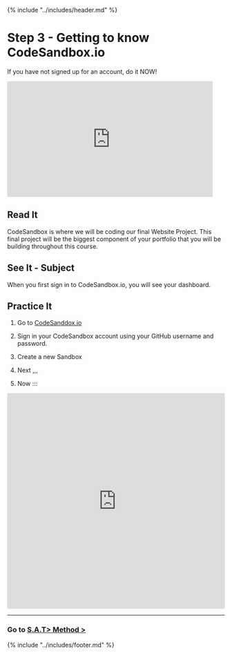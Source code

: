 {% include "../includes/header.md" %}

# Step 3 - Getting to know CodeSandbox.io
<!-- This is how each subject should be introduced. Give the students structure so they know they can start trusting the process sooner!  -->
If you have not signed up for an account, do it NOW! 
<iframe width="476" height="268" src="https://youtu.be/kCTadOM8GpM" frameborder="0" allow="autoplay; encrypted-media" allowfullscreen></iframe>

## Read It 
<!-- Give them our writing of the subject then link to a few articles: Medium, Wikipedia, CSS-Tricks, W3S, MozillaDev, etc... that help give more perspective on the subject  -->

CodeSandbox is where we will be coding our final Website Project.  This final project will be the biggest component of your portfolio that you will be building throughout this course.   



## See It - Subject
<!-- Can be a video on youTube as long as it doesn't go to another code school. Eventually all video content should come from ACA. -->

When you first sign in to CodeSandbox.io, you will see your dashboard.  


## Practice It 

1. Go to [CodeSanddox.io](https://codesandbox.io)
1. Sign in your CodeSandbox account using your GitHub username and password.
1. Create a new Sandbox 
    
1. Next ,,,
1. Now :::

<iframe src="https://codesandbox.io/s/l2c-course-student-template-w8ojh?fontsize=14" style="width:100%; height:500px; border:0; border-radius: 4px; overflow:hidden;" title="L2C-Course-Student-Template" allow="geolocation; microphone; camera; midi; vr; accelerometer; gyroscope; payment; ambient-light-sensor; encrypted-media; usb" sandbox="allow-modals allow-forms allow-popups allow-scripts allow-same-origin"></iframe>

*****

### Go to [S.A.T> Method >](splat-Prep.md)

{% include "../includes/footer.md" %}
